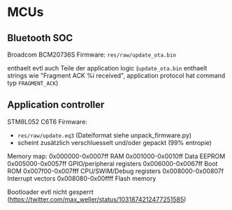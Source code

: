 # MCUs

## Bluetooth SOC
Broadcom BCM20736S
Firmware: `res/raw/update_ota.bin`

enthaelt evtl auch Teile der application logic (`update_ota.bin` enthaelt strings wie "Fragment ACK %i received", application protocol hat command typ `FRAGMENT_ACK`)


## Application controller
STM8L052 C6T6
Firmware: 
* `res/raw/update.eq3` (Dateiformat siehe unpack_firmware.py)
* scheint zusätzlich verschluesselt und/oder gepackt (99% entropie)

Memory map:
0x000000-0x0007ff RAM
0x001000-0x0010ff Data EEPROM
0x005000-0x0057ff GPIO/peripheral registers
0x006000-0x0067ff Boot ROM
0x007f00-0x007fff CPU/SWIM/Debug registers
0x008000-0x00807f Interrupt vectors
0x008080-0x00ffff Flash memory

Bootloader evtl nicht gesperrt (https://twitter.com/max_weller/status/1031874212477251585)



